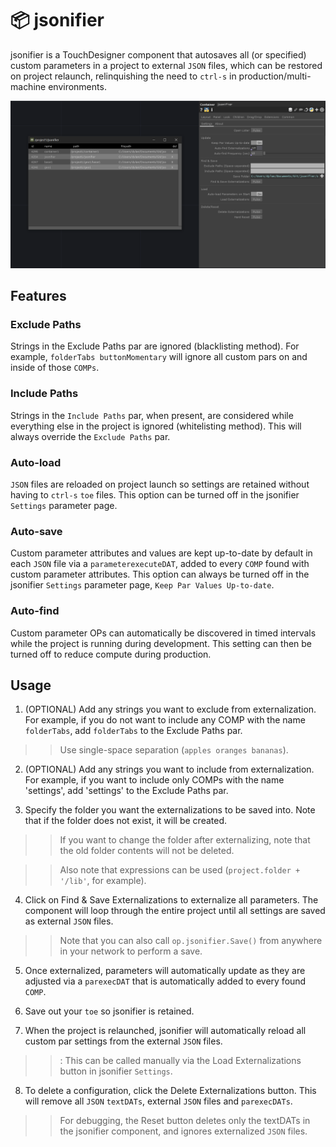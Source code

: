 # :package: jsonifier

jsonifier is a TouchDesigner component that autosaves all (or specified) custom parameters in a project to external `JSON` files, which can be restored on project relaunch, relinquishing the need to `ctrl-s` in production/multi-machine environments.

![jsonifier ui](img/screenshot.png)

## Features

### Exclude Paths
Strings in the Exclude Paths par are ignored (blacklisting method). For example, `folderTabs buttonMomentary` will ignore all custom pars on and inside of those `COMPs`.

### Include Paths 
Strings in the `Include Paths` par, when present, are considered while everything else in the project is ignored (whitelisting method). This will always override the `Exclude Paths` par.

### Auto-load
`JSON` files are reloaded on project launch so settings are retained without having to `ctrl-s` `toe` files. This option can be turned off in the jsonifier `Settings` parameter page.

### Auto-save
Custom parameter attributes and values are kept up-to-date by default in each `JSON` file via a `parameterexecuteDAT`, added to every `COMP` found with custom parameter attributes. This option can always be turned off in the jsonifier `Settings` parameter page, `Keep Par Values Up-to-date`.

### Auto-find
Custom parameter OPs can automatically be discovered in timed intervals while the project is running during development. This setting can then be turned off to reduce compute during production.


## Usage

1. (OPTIONAL) Add any strings you want to exclude from externalization. For example, if you do not want to include any COMP with the name `folderTabs`, add `folderTabs` to the Exclude Paths par.

>> Use single-space separation (`apples oranges bananas`).

2. (OPTIONAL) Add any strings you want to include from externalization. For example, if you want to include only COMPs with the name 'settings', add 'settings' to the Exclude Paths par. 


3. Specify the folder you want the externalizations to be saved into. Note that if the folder does not exist, it will be created.

>> If you want to change the folder after externalizing, note that the old folder contents will not be deleted.

>> Also note that expressions can be used (`project.folder + '/lib'`, for example).


4. Click on Find & Save Externalizations to externalize all parameters. The component will loop through the entire project until all settings are saved as external `JSON` files.

>> Note that you can also call `op.jsonifier.Save()` from anywhere in your network to perform a save.


5. Once externalized, parameters will automatically update as they are adjusted via a `parexecDAT` that is automatically added to every found `COMP`.


6. Save out your `toe` so jsonifier is retained.


7. When the project is relaunched, jsonifier will automatically reload all custom par settings from the external `JSON` files.

>>: This can be called manually via the Load Externalizations button in jsonifier `Settings`.


8. To delete a configuration, click the Delete Externalizations button. This will remove all `JSON` `textDATs`, external `JSON` files and `parexecDATs`.

>> For debugging, the Reset button deletes only the textDATs in the jsonifier component, and ignores externalized `JSON` files.